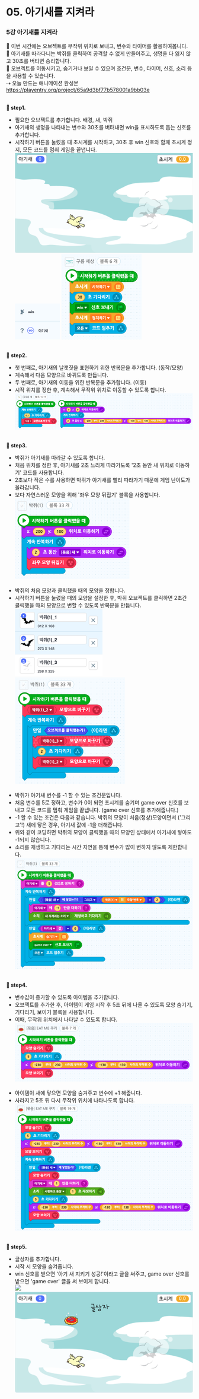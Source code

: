 # 05. 아기새를 지켜라
<h3>5강 아기새를 지켜라</h3>

🙂 이번 시간에는 오브젝트를 무작위 위치로 보내고, 변수와 타이머를 활용하여봅니다. <br>
🙂 아기새를 따라다니는 박쥐를 클릭하여 공격할 수 없게 만들어주고, 생명을 다 잃지 않고 30초를 버티면 승리합니다. <br>
🚩 오브젝트를 이동시키고, 숨기거나 보일 수 있으며 조건문, 변수, 타이머, 신호, 소리 등을 사용할 수 있습니다.  <br>
⇢ 오늘 만드는 애니메이션 완성본 <a href="https://playentry.org/project/65a9d3bf77b578001a9bb03e"> https://playentry.org/project/65a9d3bf77b578001a9bb03e <br><Br>

<b>🧩 step1. </b>
- 필요한 오브젝트를 추가합니다. 배경, 새, 박쥐
- 아기새의 생명을 나타내는 변수와 30초를 버텨내면 win을 표시하도록 돕는 신호를 추가합니다.
- 시작하기 버튼을 눌렀을 때 초시계를 시작하고, 30초 후 win 신호와 함께 초시계 정지, 모든 코드를 멈춰 게임을 끝냅니다.<br>
![](img/05_아기새를지켜라/5_1.png)<br>
![](img/05_아기새를지켜라/5_2.png)
![](img/05_아기새를지켜라/5_3.png) <br><br>

<b>🧩 step2. </b>
- 첫 번째로, 아기새의 날갯짓을 표현하기 위한 반복문을 추가합니다. (동작/모양)
- 계속해서 다음 모양으로 바뀌도록 만듭니다.
- 두 번째로, 아기새의 이동을 위한 반복문을 추가합니다. (이동)
- 시작 위치를 정한 후, 계속해서 무작위 위치로 이동할 수 있도록 합니다. <br>
![](img/05_아기새를지켜라/5_4.png) <br><br>

<b>🧩 step3. </b>
- 박쥐가 아기새를 따라갈 수 있도록 합니다.
- 처음 위치를 정한 후, 아기새를 2초 느리게 따라가도록 '2초 동안 새 위치로 이동하기' 코드를 사용합니다.
- 2초보다 작은 수를 사용하면 박쥐가 아기새를 빨리 따라가기 때문에 게임 난이도가 올라갑니다.
- 보다 자연스러운 모양을 위해 '좌우 모양 뒤집기' 블록을 사용합니다.<br>
![](img/05_아기새를지켜라/5_5.png) <br><br>
- 박쥐의 처음 모양과 클릭했을 때의 모양을 정합니다.
- 시작하기 버튼을 눌렀을 때의 모양을 설정한 후, 박쥐 오브젝트를 클릭하면 2초간 클릭했을 때의 모양으로 변할 수 있도록 반복문을 만듭니다. <br>
![](img/05_아기새를지켜라/5_6.png)
![](img/05_아기새를지켜라/5_7.png) <br><br>
- 박쥐가 아기새 변수를 -1 할 수 있는 조건문입니다.
- 처음 변수를 5로 정하고, 변수가 0이 되면 초시계를 숨기며 game over 신호를 보내고 모든 코드를 멈춰 게임을 끝냅니다. (game over 신호를 추가해줍니다.)
- -1 할 수 있는 조건은 다음과 같습니다. 박쥐의 모양이 처음(정상)모양이면서 ('그리고'!) 새에 닿은 경우, 아기새 값에 -1을 더해줍니다.
- 위와 같이 코딩하면 박쥐의 모양이 클릭했을 때의 모양인 상태에서 아기새에 닿아도 -1되지 않습니다.
- 소리를 재생하고 기다리는 시간 지연을 통해 변수가 많이 변하지 않도록 제한합니다. <br>
![](img/05_아기새를지켜라/5_8.png) <br><br>

<b>🧩 step4. </b>
- 변수값이 증가할 수 있도록 아이템을 추가합니다.
- 오브젝트를 추가한 후, 아이템이 게임 시작 후 5초 뒤에 나올 수 있도록 모양 숨기기, 기다리기, 보이기 블록을 사용합니다.
- 이때, 무작위 위치에서 나타날 수 있도록 합니다. <br>
![](img/05_아기새를지켜라/5_9.png) <br><br>
- 아이템이 새에 닿으면 모양을 숨겨주고 변수에 +1 해줍니다.
- 사라지고 5초 뒤 다시 무작위 위치에 나타나도록 합니다.<br>
![](img/05_아기새를지켜라/5_10.png) <br><br>

<b>🧩 step5. </b>
- 글상자를 추가합니다.
- 시작 시 모양을 숨겨줍니다.
- win 신호를 받으면 '아기 새 지키기 성공!'이라고 글을 써주고, game over 신호를 받으면 'game over' 글을 써 보이게 합니다.<br>
![](img/05_아기새를지켜라/5_11.png) <br>
![](img/05_아기새를지켜라/5_12.png) <br><br>


